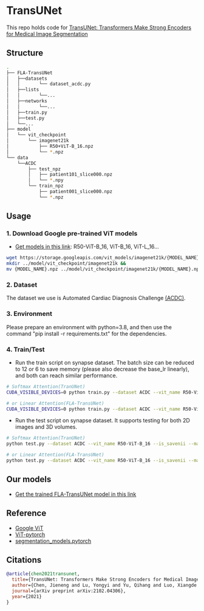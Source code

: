 # TransUNet
This repo holds code for [TransUNet: Transformers Make Strong Encoders for Medical Image Segmentation](https://arxiv.org/pdf/2102.04306.pdf)

## Structure


```bash
.
├── FLA-TransUNet
│   ├──datasets
│   │       └── dataset_acdc.py
│   ├──lists
│   │       └──...
│   ├──networks
│   │       └──...
│   ├──train.py
│   ├──test.py
│   └──...
├── model
│   └── vit_checkpoint
│       └── imagenet21k
│           ├── R50+ViT-B_16.npz
│           └── *.npz
└── data
    └──ACDC
        ├── test_npz
        │   ├── patient101_slice000.npz
        │   └── *.npy
        └── train_npz
            ├── patient001_slice000.npz
            └── *.npz
```

## Usage

### 1. Download Google pre-trained ViT models
* [Get models in this link](https://console.cloud.google.com/storage/vit_models/): R50-ViT-B_16, ViT-B_16, ViT-L_16...
```bash
wget https://storage.googleapis.com/vit_models/imagenet21k/{MODEL_NAME}.npz &&
mkdir ../model/vit_checkpoint/imagenet21k &&
mv {MODEL_NAME}.npz ../model/vit_checkpoint/imagenet21k/{MODEL_NAME}.npz
```

### 2. Dataset

The dataset we use is Automated Cardiac Diagnosis Challenge [(ACDC)](https://www.kaggle.com/datasets/samdazel/automated-cardiac-diagnosis-challenge-miccai17). 

### 3. Environment

Please prepare an environment with python=3.8, and then use the command "pip install -r requirements.txt" for the dependencies.

### 4. Train/Test

- Run the train script on synapse dataset. The batch size can be reduced to 12 or 6 to save memory (please also decrease the base_lr linearly), and both can reach similar performance.

```bash
# Softmax Attention(TranUNet)
CUDA_VISIBLE_DEVICES=0 python train.py --dataset ACDC --vit_name R50-ViT-B_16 --max_epochs 50 --n_gpu 1 --attention Attention

# or Linear Attention(FLA-TransUNet)
CUDA_VISIBLE_DEVICES=0 python train.py --dataset ACDC --vit_name R50-ViT-B_16 --max_epochs 50 --n_gpu 1
```

- Run the test script on synapse dataset. It supports testing for both 2D images and 3D volumes.

```bash
# Softmax Attention(TranUNet)
python test.py --dataset ACDC --vit_name R50-ViT-B_16 --is_savenii --max_epochs 50 --attention Attention --pretrain_path your_path

# or Linear Attention(FLA-TransUNet)
python test.py --dataset ACDC --vit_name R50-ViT-B_16 --is_savenii --max_epochs 50 --pretrain_path your_path
```

## Our models
* [Get the trained FLA-TransUNet model in this link](https://drive.google.com/drive/folders/15BLoKhiJCowPlYBgbJMsPUa0OEd5wzf5?usp=sharing)

## Reference
* [Google ViT](https://github.com/google-research/vision_transformer)
* [ViT-pytorch](https://github.com/jeonsworld/ViT-pytorch)
* [segmentation_models.pytorch](https://github.com/qubvel/segmentation_models.pytorch)

## Citations

```bibtex
@article{chen2021transunet,
  title={TransUNet: Transformers Make Strong Encoders for Medical Image Segmentation},
  author={Chen, Jieneng and Lu, Yongyi and Yu, Qihang and Luo, Xiangde and Adeli, Ehsan and Wang, Yan and Lu, Le and Yuille, Alan L., and Zhou, Yuyin},
  journal={arXiv preprint arXiv:2102.04306},
  year={2021}
}
```
